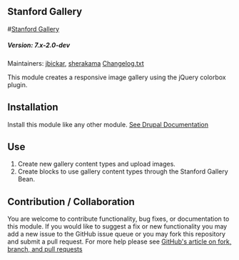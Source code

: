 ## Stanford Gallery


#[Stanford Gallery](https://github.com/SU-SWS/stanford_gallery)
##### Version: 7.x-2.0-dev

Maintainers: [jbickar](https://github.com/jbickar), [sherakama](https://github.com/sherakama)
[Changelog.txt](CHANGELOG.txt)

This module creates a responsive image gallery using the jQuery colorbox plugin.

Installation
---

Install this module like any other module. [See Drupal Documentation](https://drupal.org/documentation/install/modules-themes/modules-7)

Use
---

1. Create new gallery content types and upload images.
2. Create blocks to use gallery content types through the Stanford Gallery Bean.

Contribution / Collaboration
---

You are welcome to contribute functionality, bug fixes, or documentation to this module. If you would like to suggest a fix or new functionality you may add a new issue to the GitHub issue queue or you may fork this repository and submit a pull request. For more help please see [GitHub's article on fork, branch, and pull requests](https://help.github.com/articles/using-pull-requests)
